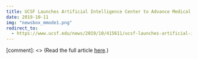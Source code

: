 ```yaml
---
title: UCSF Launches Artificial Intelligence Center to Advance Medical Imaging
date: 2019-10-11
img: "newsbox_mmode1.png"
redirect_to:
  - https://www.ucsf.edu/news/2019/10/415611/ucsf-launches-artificial-intelligence-center-advance-medical-imaging
---
```


[comment]: <> (Read the full article [here](https://www.ucsf.edu/news/2019/10/415611/ucsf-launches-artificial-intelligence-center-advance-medical-imaging).)

